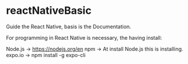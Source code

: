 # reactNativeBasic
Guide the React Native, basis is the Documentation.


For programming in React Native is necessary, the  having install:

Node.js -> https://nodejs.org/en
npm -> At install Node.js this is installing.
expo.io -> npm install -g expo-cli

